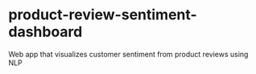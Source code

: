 # product-review-sentiment-dashboard
Web app that visualizes customer sentiment from product reviews using NLP
